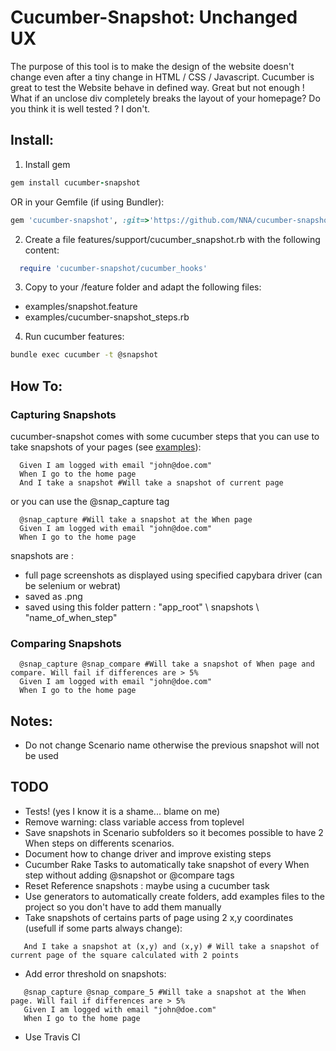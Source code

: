 # Cucumber-Snapshot: Unchanged UX

The purpose of this tool is to make the design of the website doesn't change even after a tiny change in HTML / CSS / Javascript. Cucumber is great to test the Website behave in defined way. Great but not enough ! What if an unclose div completely breaks the layout of your homepage? Do you think it is well tested ? I don't.

## Install:
1) Install gem

``` ruby
gem install cucumber-snapshot
```

OR in your Gemfile (if using Bundler):

``` ruby
gem 'cucumber-snapshot', :git=>'https://github.com/NNA/cucumber-snapshot'
```

2) Create a file features/support/cucumber_snapshot.rb  with the following content:

``` ruby
  require 'cucumber-snapshot/cucumber_hooks'
```

3) Copy to your /feature folder and adapt the following files: 
 - examples/snapshot.feature
 - examples/cucumber-snapshot_steps.rb 

4) Run cucumber features:

``` bash
bundle exec cucumber -t @snapshot
```


## How To:

### Capturing Snapshots
cucumber-snapshot comes with some cucumber steps that you can use to take snapshots of your pages (see [examples]):

``` gherkin
  Given I am logged with email "john@doe.com"
  When I go to the home page
  And I take a snapshot #Will take a snapshot of current page
```

 or you can use the @snap_capture tag

``` gherkin
  @snap_capture #Will take a snapshot at the When page
  Given I am logged with email "john@doe.com"
  When I go to the home page 
```

snapshots are : 
 - full page screenshots as displayed using specified capybara driver (can be selenium or webrat)
 - saved as .png   
 - saved using this folder pattern : "app_root" \ snapshots \ "name_of_when_step"

### Comparing Snapshots
``` gherkin
  @snap_capture @snap_compare #Will take a snapshot of When page and compare. Will fail if differences are > 5%
  Given I am logged with email "john@doe.com"
  When I go to the home page
```

## Notes:
  - Do not change Scenario name otherwise the previous snapshot will not be used

## TODO
 - Tests! (yes I know it is a shame... blame on me)
 - Remove warning: class variable access from toplevel
 - Save snapshots in Scenario subfolders so it becomes possible to have 2 When steps on differents scenarios.
 - Document how to change driver and improve existing steps
 - Cucumber Rake Tasks to automatically take snapshot of every When step without adding @snapshot or @compare tags
 - Reset Reference snapshots : maybe using a cucumber task
 - Use generators to automatically create folders, add examples files to the project so you don't have to add them manually
 - Take snapshots of certains parts of page using 2 x,y coordinates (usefull if some parts always change): 

 ``` gherkin
 	And I take a snapshot at (x,y) and (x,y) # Will take a snapshot of current page of the square calculated with 2 points
 ```

 - Add error threshold on snapshots: 

 ``` gherkin
 	@snap_capture @snap_compare_5 #Will take a snapshot at the When page. Will fail if differences are > 5%
  	Given I am logged with email "john@doe.com"
    When I go to the home page
 ```

 - Use Travis CI

 [examples]: https://github.com/NNA/cucumber-snapshot/examples